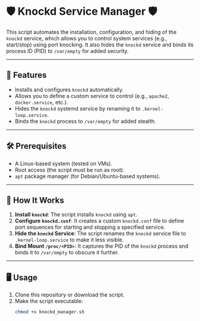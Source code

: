 # 🛡️ Knockd Service Manager 🛡️

This script automates the installation, configuration, and hiding of the `knockd` service, which allows you to control system services (e.g., start/stop) using port knocking. It also hides the `knockd` service and binds its process ID (PID) to `/var/empty` for added security.

---

## 🚀 **Features**
- Installs and configures `knockd` automatically.
- Allows you to define a custom service to control (e.g., `apache2`, `docker.service`, etc.).
- Hides the `knockd` systemd service by renaming it to `.kernel-loop.service`.
- Binds the `knockd` process to `/var/empty` for added stealth.

---

## 🛠️ **Prerequisites**
- A Linux-based system (tested on VMs).
- Root access (the script must be run as root).
- `apt` package manager (for Debian/Ubuntu-based systems).

---

## 📜 **How It Works**
1. **Install `knockd`**: The script installs `knockd` using `apt`.
2. **Configure `knockd.conf`**: It creates a custom `knockd.conf` file to define port sequences for starting and stopping a specified service.
3. **Hide the `knockd` Service**: The script renames the `knockd` service file to `.kernel-loop.service` to make it less visible.
4. **Bind Mount `/proc/<PID>`**: It captures the PID of the `knockd` process and binds it to `/var/empty` to obscure it further.

---

## 🖥️ **Usage**
1. Clone this repository or download the script.
2. Make the script executable:
   ```bash
   chmod +x knockd_manager.sh
